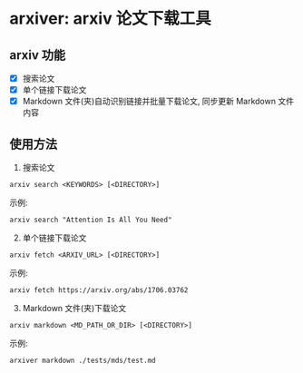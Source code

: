 # arxiver: arxiv 论文下载工具

## arxiv 功能

- [x] 搜索论文
- [x] 单个链接下载论文
- [x] Markdown 文件(夹)自动识别链接并批量下载论文, 同步更新 Markdown 文件内容

## 使用方法

1. 搜索论文
```
arxiv search <KEYWORDS> [<DIRECTORY>]
```
示例:
```
arxiv search "Attention Is All You Need"
```

2. 单个链接下载论文
```
arxiv fetch <ARXIV_URL> [<DIRECTORY>]
```
示例:
```
arxiv fetch https://arxiv.org/abs/1706.03762
```

3. Markdown 文件(夹)下载论文

```
arxiv markdown <MD_PATH_OR_DIR> [<DIRECTORY>]
```
示例:
```
arxiver markdown ./tests/mds/test.md
```
